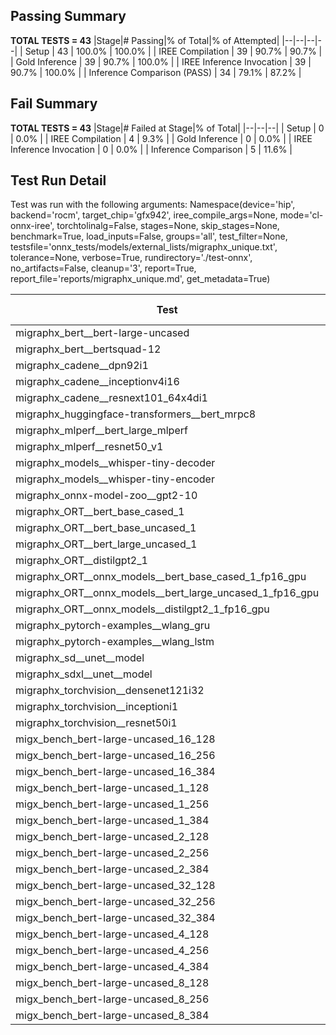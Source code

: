 ## Passing Summary

**TOTAL TESTS = 43**
|Stage|# Passing|% of Total|% of Attempted|
|--|--|--|--|
| Setup | 43 | 100.0% | 100.0% |
| IREE Compilation | 39 | 90.7% | 90.7% |
| Gold Inference | 39 | 90.7% | 100.0% |
| IREE Inference Invocation | 39 | 90.7% | 100.0% |
| Inference Comparison (PASS) | 34 | 79.1% | 87.2% |
## Fail Summary

**TOTAL TESTS = 43**
|Stage|# Failed at Stage|% of Total|
|--|--|--|
| Setup | 0 | 0.0% |
| IREE Compilation | 4 | 9.3% |
| Gold Inference | 0 | 0.0% |
| IREE Inference Invocation | 0 | 0.0% |
| Inference Comparison | 5 | 11.6% |
## Test Run Detail
Test was run with the following arguments:
Namespace(device='hip', backend='rocm', target_chip='gfx942', iree_compile_args=None, mode='cl-onnx-iree', torchtolinalg=False, stages=None, skip_stages=None, benchmark=True, load_inputs=False, groups='all', test_filter=None, testsfile='onnx_tests/models/external_lists/migraphx_unique.txt', tolerance=None, verbose=True, rundirectory='./test-onnx', no_artifacts=False, cleanup='3', report=True, report_file='reports/migraphx_unique.md', get_metadata=True)

| Test | Exit Status | Mean Benchmark Time (ms) | Notes |
|--|--|--|--|
| migraphx_bert__bert-large-uncased | PASS | 19.536411610682045 | |
| migraphx_bert__bertsquad-12 | compilation | None | |
| migraphx_cadene__dpn92i1 | PASS | 5.052006957509244 | |
| migraphx_cadene__inceptionv4i16 | PASS | 29.302368252602818 | |
| migraphx_cadene__resnext101_64x4di1 | PASS | 6.323413344369711 | |
| migraphx_huggingface-transformers__bert_mrpc8 | PASS | 7.022181316432557 | |
| migraphx_mlperf__bert_large_mlperf | Numerics | 26.87913397527061 | |
| migraphx_mlperf__resnet50_v1 | PASS | 4.885797574922131 | |
| migraphx_models__whisper-tiny-decoder | PASS | 40.019981853051654 | |
| migraphx_models__whisper-tiny-encoder | Numerics | 46.76107115681386 | |
| migraphx_onnx-model-zoo__gpt2-10 | compilation | None | |
| migraphx_ORT__bert_base_cased_1 | PASS | 118.50898788866793 | |
| migraphx_ORT__bert_base_uncased_1 | PASS | 116.72711738436999 | |
| migraphx_ORT__bert_large_uncased_1 | PASS | 523.4957973783214 | |
| migraphx_ORT__distilgpt2_1 | PASS | 68.75785279747409 | |
| migraphx_ORT__onnx_models__bert_base_cased_1_fp16_gpu | Numerics | 63.71757150874614 | |
| migraphx_ORT__onnx_models__bert_large_uncased_1_fp16_gpu | Numerics | 331.7139596620109 | |
| migraphx_ORT__onnx_models__distilgpt2_1_fp16_gpu | Numerics | 35.47027011809404 | |
| migraphx_pytorch-examples__wlang_gru | PASS | 19.367825811440568 | |
| migraphx_pytorch-examples__wlang_lstm | PASS | 9.137731299312469 | |
| migraphx_sd__unet__model | import_model | None | |
| migraphx_sdxl__unet__model | import_model | None | |
| migraphx_torchvision__densenet121i32 | PASS | 17.835766507877818 | |
| migraphx_torchvision__inceptioni1 | PASS | 4.853951400878873 | |
| migraphx_torchvision__resnet50i1 | PASS | 3.1596674545047176 | |
| migx_bench_bert-large-uncased_16_128 | PASS | 27.604476449479805 | |
| migx_bench_bert-large-uncased_16_256 | PASS | 39.61688472190872 | |
| migx_bench_bert-large-uncased_16_384 | PASS | 59.80409408059333 | |
| migx_bench_bert-large-uncased_1_128 | PASS | 12.106065151292361 | |
| migx_bench_bert-large-uncased_1_256 | PASS | 12.512912357730478 | |
| migx_bench_bert-large-uncased_1_384 | PASS | 19.54855666500171 | |
| migx_bench_bert-large-uncased_2_128 | PASS | 12.531389602199416 | |
| migx_bench_bert-large-uncased_2_256 | PASS | 19.46513643445171 | |
| migx_bench_bert-large-uncased_2_384 | PASS | 20.633559187819415 | |
| migx_bench_bert-large-uncased_32_128 | PASS | 38.08636000898682 | |
| migx_bench_bert-large-uncased_32_256 | PASS | 79.91300711270283 | |
| migx_bench_bert-large-uncased_32_384 | PASS | 120.27241860374083 | |
| migx_bench_bert-large-uncased_4_128 | PASS | 19.551852896930303 | |
| migx_bench_bert-large-uncased_4_256 | PASS | 20.994193232829936 | |
| migx_bench_bert-large-uncased_4_384 | PASS | 24.677149924432985 | |
| migx_bench_bert-large-uncased_8_128 | PASS | 21.277112718742117 | |
| migx_bench_bert-large-uncased_8_256 | PASS | 28.27656050445512 | |
| migx_bench_bert-large-uncased_8_384 | PASS | 35.69305884787658 | |
